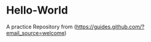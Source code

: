 # Hello-World
A practice Repository from (https://guides.github.com/?email_source=welcome)

<!--This is a comment. Im making Changes according to https://guides.github.com/activities/hello-world/ in PART 3-->
